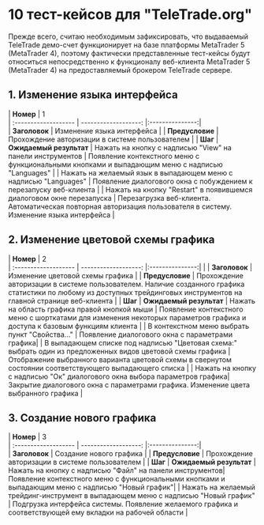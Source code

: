 # 10 тест-кейсов для "TeleTrade.org"

Прежде всего, считаю необходимым зафиксировать, что выдаваемый TeleTrade демо-счет функционирует на базе платформы MetaTrader 5 (MetaTrader 4), поэтому фактически представленные тест-кейсы будут относиться непосредственно к функционалу веб-клиента MetaTrader 5 (MetaTrader 4) на предоставляемый брокером TeleTrade сервере.

    
## 1. Изменение языка интерфейса

|  **Номер**                                                                            |  1                       
         | :------------------- | -------------------: |:---------------:|                                                      
|  **Заголовок**                                                                        |  Изменение языка интерфейса                                                                   |
|  **Предусловие**                                                                      |  Прохождение авторизации в системе пользователем                                                                          |
|  **Шаг**                                                                              |  **Ожидаемый результат**
|    Нажать на кнопку с надписью "View" на панели инструментов | Появление контекстного меню с функциональными кнопками и выпадающим меню с надписью "Languages" |
|    Нажать на желаемый язык в выпадающем меню с надписью "Languages"  | Появление диалогового окна с побуждением к перезапуску веб-клиента |
|    Нажать на кнопку "Restart" в появившемся диалоговом окне перезапуска  | Перезагрузка веб-клиента. Автоматическая повторная авторизация пользователя в систему. Изменение языка интерфейса |





## 2. Изменение цветовой схемы графика

|  **Номер**                                                                            |  2    
                                   | :------------------- | -------------------: |:---------------:|                                             |
|  **Заголовок**                                                                        |  Изменение цветовой схемы графика                                                                   |
|  **Предусловие**                                                                      |  Прохождение авторизации в системе пользователем. Наличие созданного графика статистики по любому из доступных трейдинговых инструментов на главной странице веб-клиента                                                                             |
|  **Шаг**                                                                              |  **Ожидаемый результат**
|    Нажать на область графика правой кнопкой мыши  | Появление контекстного меню с шорткатами для изменения некоторых параметров графика и доступа к базовым функциям клиента |
|	 В контекстном меню выбрать пункт "Свойства..." | Появление диалогового окна с параметрами графика|
|	 В выпадающем списке под надписью "Цветовая схема:" выбрать один из предложенных видов цветовой схемы графика | Отображение выбранного варианта цветовой схемы в свернутом состоянии соответствующего выпадающего списка |
|	 Нажать на кнопку с надписью "Ок" диалогового окна выбора параметров графика| Закрытие диалогового окна с параметрами графика. Изменение цвета выбранного графика |

## 3. Создание нового графика

|  **Номер**                                                                            |  3   
                                           | :------------------- | -------------------: |:---------------:|                                     
|  **Заголовок**                                                                        |  Создание нового графика                                                                   |
|  **Предусловие**                                                                      |  Прохождение авторизации в системе пользователем                                                                             |
|  **Шаг**                                                                              |  **Ожидаемый результат**
|    Нажать на кнопку с надписью "Файл" на панели инструментов| Появление контекстного меню с функциональными кнопками и выпадающим меню с надписью "Новый график"|
|    Нажать на желаемый трейдинг-инструмент в выпадающем меню с надписью "Новый график"  | Подгрузка интерфейса системы. Появление желаемого графика и соответствующей ему вкладки на рабочей области |




